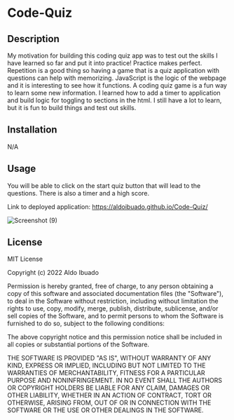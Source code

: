 # Code-Quiz

## Description

My motivation for building this coding quiz app was to test out the skills I have learned so far and put it into practice! Practice makes perfect. Repetition is a good thing so having a game that is a quiz application with questions can help with memorizing. JavaScript is the logic of the webpage and it is interesting to see how it functions. A coding quiz game is a fun way to learn some new information. I learned how to add a timer to application and build logic for toggling to sections in the html. I still have a lot to learn, but it is fun to build things and test out skills.

## Installation

N/A

## Usage

You will be able to click on the start quiz button that will lead to the questions. There is also a timer and a high score.

Link to deployed application: https://aldoibuado.github.io/Code-Quiz/

![Screenshot (9)](https://user-images.githubusercontent.com/109316738/195245930-50098b7a-81f2-4b61-89ad-4c71f7749aed.png)

## License

MIT License

Copyright (c) 2022 Aldo Ibuado

Permission is hereby granted, free of charge, to any person obtaining a copy
of this software and associated documentation files (the "Software"), to deal
in the Software without restriction, including without limitation the rights
to use, copy, modify, merge, publish, distribute, sublicense, and/or sell
copies of the Software, and to permit persons to whom the Software is
furnished to do so, subject to the following conditions:

The above copyright notice and this permission notice shall be included in all
copies or substantial portions of the Software.

THE SOFTWARE IS PROVIDED "AS IS", WITHOUT WARRANTY OF ANY KIND, EXPRESS OR
IMPLIED, INCLUDING BUT NOT LIMITED TO THE WARRANTIES OF MERCHANTABILITY,
FITNESS FOR A PARTICULAR PURPOSE AND NONINFRINGEMENT. IN NO EVENT SHALL THE
AUTHORS OR COPYRIGHT HOLDERS BE LIABLE FOR ANY CLAIM, DAMAGES OR OTHER
LIABILITY, WHETHER IN AN ACTION OF CONTRACT, TORT OR OTHERWISE, ARISING FROM,
OUT OF OR IN CONNECTION WITH THE SOFTWARE OR THE USE OR OTHER DEALINGS IN THE
SOFTWARE.
